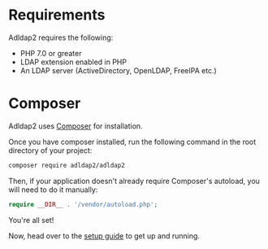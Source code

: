 # Requirements

Adldap2 requires the following:

- PHP 7.0 or greater
- LDAP extension enabled in PHP
- An LDAP server (ActiveDirectory, OpenLDAP, FreeIPA etc.)

# Composer

Adldap2 uses [Composer](https://getcomposer.org) for installation.

Once you have composer installed, run the following command in the root directory of your project:

```bash
composer require adldap2/adldap2
```

Then, if your application doesn't already require Composer's autoload, you will need to do it manually:

```php
require __DIR__ . '/vendor/autoload.php';
```

You're all set!

Now, head over to the [setup guide](setup.md) to get up and running.